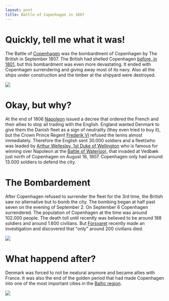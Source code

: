 ```yaml
---
layout: post
title: Battle of Copenhagen in 1807
---
```

# Quickly, tell me what it was!
The Battle of [Copenhagen](https://en.wikipedia.org/wiki/Copenhagen) was the bombardment of Copenhagen by The British in September 1807. 
The British had shelled Copenhagen [before, in 1801](https://en.wikipedia.org/wiki/Battle_of_Copenhagen_(1801)), but this bombardment was even more devastating. 
It ended with Copenhagen surrendering and giving away most of its navy. Also all the ships under construction and the timber at the shipyard were destroyed.


![](http://i.imgur.com/wAmJyMD.jpg?1)

# Okay, but why?
At the end of 1806 [Napoleon](https://en.wikipedia.org/wiki/Napoleon) issued a decree that ordered the French and their allies to stop all trading with the English. 
England wanted Denmark to give them the Danish fleet as a sign of neutrality (they even tried to buy it), but the Crown Prince Regent [Frederik VI](https://en.wikipedia.org/wiki/Frederick_VI_of_Denmark) refused the terms almost immediately. 
Therefore the English sent 30.000 soldiers and a fleet(who was leaded by [Arthur Wellesley, 1st Duke of Wellington](https://en.wikipedia.org/wiki/Arthur_Wellesley,_1st_Duke_of_Wellington) who is famous for winning over Napoleon at the [Battle of Waterloo](https://en.wikipedia.org/wiki/Battle_of_Waterloo)), that invaded at Vedbæk just north of Copenhagen on August 16, 1807. Copenhagen only had around 13.000 soldiers to defend the city.

# The Bombardement
After Copenhagen refused to surrender the fleet for the 3rd time, the British saw no alternative but to bomb the city. The bombing began at half past seven on the evening of September 2. On September 6 Copenhagen surrendered. 
The population of Copenhagen at the time was around 102.000 people. The death toll until recently was believed to be around 188 soldiers and around 1.600 civilians. But [Forsvaret](https://en.wikipedia.org/wiki/Danish_Defence) recently made an investigation and discovered that "only" around 200 civilians died.

![](http://i.imgur.com/mPEDFrx.jpg)

# What happend after?
Denmark was forced to not be neatural anymore and became allies with France. It was also the end of the golden period that had made Copenhagen into one of the most important cities in the [Baltic region](https://en.wikipedia.org/wiki/Baltic_region).


![](http://i.imgur.com/tYpogT2.jpg)

